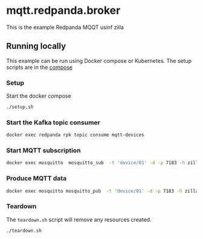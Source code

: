 # mqtt.redpanda.broker

This is the example Redpanda MQQT usinf zilla

## Running locally

This example can be run using Docker compose or Kubernetes. The setup scripts are in the [compose](./docker/compose)

### Setup

Start the docker compose


```bash
./setup.sh
```

### Start the Kafka topic consumer

```bash
docker exec redpanda rpk topic consume mqtt-devices
```

### Start MQTT subscription

```bash
docker exec mosquitto  mosquitto_sub  -t 'device/01' -d -p 7183 -h zilla  -V '5'
```

### Produce MQTT data

```bash
docker exec mosquitto mosquitto_pub  -t 'device/01' -d -p 7183 -h zilla  -V '5' -m 'Hello-1' --repeat-delay 1 --repeat 7
```

### Teardown

The `teardown.sh` script will remove any resources created.

```bash
./teardown.sh
```
